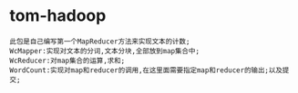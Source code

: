 # tom-hadoop
	此包是自己编写第一个MapReducer方法来实现文本的计数;
	WcMapper:实现对文本的分词,文本分块,全部放到map集合中;
	WcReducer:对map集合的运算,求和;
	WordCount:实现对map和reducer的调用,在这里面需要指定map和reducer的输出;以及提交;
	
	


